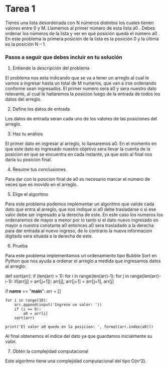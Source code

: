 # Tarea 1

Tienes una lista desordenada con N números distintos los cuales tienen valores entre 0 y M. Llamemos al primer número de esta lista a0 . Debes ordenar los números de la lista y ver en qué posición queda el número a0 . En este problema la primera posición de la lista es la posición 0 y la última es la posición N – 1.

### Pasos a seguir que debes incluir en tu solución

1. Entiende la descripción del problema

El problema nos esta indicando que se va a tener un arreglo al cual le vamos a ingresar hasta un total de M numeros, que van a irse ordenando conforme sean ingresados. El primer numero sera a0 y sera nuestro dato relevante, al cual le hallaremos la posicion luego de la entrada de todos los datos del arreglo.

2. Define los datos de entrada

Los datos de entrada seran cada uno de los valores de las posiciones del arreglo.

3. Haz tu análisis

El primer dato en ingresar al arreglo, lo llamaremos a0. En el momento en que este dato es ingresado nuestro objetivo sera llevar la cuenta de la posicion en que se encuentra en cada instante, ya que esto al final nos daria su posicion final.

4. Resume tus conclusiones

Para dar con la posicion final de a0 es necesario marcar el numero de veces que es movido en el arreglo.

5. Elige el algoritmo

Para este problema podemos implementar un algoritmo que valide cada dato que entra al arreglo, que nos indique si a0 debe trasladarse o si ese valor debe ser ingresado a la derecha de este. En este caso los numeros los ordenaremos de mayor a menor por lo tanto si el dato nuevo ingresado es mayor a nuestra constante a0 entonces a0 sera trasladado a la derecha para dar entrada al nuevo ingreso, de lo contrario la nueva informacion digitada sera situada a la derecha de este.

6. Prueba

Para este problema implementamos un ordenamiento tipo Bubble Sort en Python que nos ayuda a ordenar el arreglo a medida que ingresamos datos al arreglo:

def sort(arr):
    if (len(arr) > 1):
        for i in range(len(arr)-1):
            for j in range(len(arr)-i-1):
                if(arr[j] > arr[j+1]):
                    arr[j], arr[j+1] = arr[j+1], arr[j]


if __name__ == "__main__":
    arr = []

    for i in range(10):
        arr.append(input('Ingrese un valor: '))
        if (i == 0):
            a0 = arr[i]
        sort(arr)
    
    print('El valor a0 quedo en la posicion: ', format(arr.index(a0)))

Al final obtenemos el indice del dato ya que guardamos inicialmente su valor.

7. Obtén la complejidad computacional

Este algoritmo tiene una complejidad computacional del tipo O(n^2).
